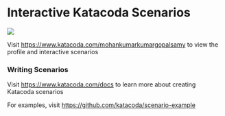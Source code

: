 # Interactive Katacoda Scenarios

[![](http://shields.katacoda.com/katacoda/mohankumarkumargopalsamy/count.svg)](https://www.katacoda.com/mohankumarkumargopalsamy "Get your profile on Katacoda.com")

Visit https://www.katacoda.com/mohankumarkumargopalsamy to view the profile and interactive scenarios

### Writing Scenarios
Visit https://www.katacoda.com/docs to learn more about creating Katacoda scenarios

For examples, visit https://github.com/katacoda/scenario-example

